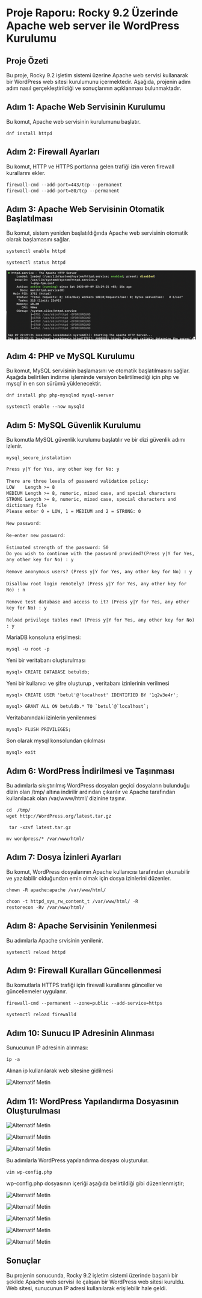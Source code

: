 # Proje Raporu: Rocky 9.2 Üzerinde Apache web server ile WordPress Kurulumu
## Proje Özeti

Bu proje, Rocky 9.2 işletim sistemi üzerine Apache web servisi kullanarak bir WordPress web sitesi kurulumunu içermektedir. Aşağıda, projenin adım adım nasıl gerçekleştirildiği ve sonuçlarının açıklanması bulunmaktadır.
## Adım 1: Apache Web Servisinin Kurulumu
Bu komut, Apache web servisinin kurulumunu başlatır.
```
dnf install httpd
```

## Adım 2: Firewall Ayarları
Bu komut, HTTP ve HTTPS portlarına gelen trafiği izin veren firewall kurallarını ekler.
```
firewall-cmd --add-port=443/tcp --permanent
firewall-cmd --add-port=80/tcp --permanent
```

## Adım 3: Apache Web Servisinin Otomatik Başlatılması
Bu komut, sistem yeniden başlatıldığında Apache web servisinin otomatik olarak başlamasını sağlar.
```
systemctl enable httpd
```
```
systemctl status httpd
```
![Alternatif Metin](ss/ssr1.png)

## Adım 4: PHP ve MySQL Kurulumu
Bu komut, MySQL servisinin başlamasını ve otomatik başlatılmasını sağlar.
Aşağıda belirtilen indirme işleminde versiyon belirtilmediği için php ve mysql'in en son sürümü yüklenecektir.
```
dnf install php php-mysqlnd mysql-server
```
```
systemctl enable --now mysqld
```

## Adım 5: MySQL Güvenlik Kurulumu
Bu komutla MySQL güvenlik kurulumu başlatılır ve bir dizi güvenlik adımı izlenir.
```
mysql_secure_instalation
```
```
Press y|Y for Yes, any other key for No: y

There are three levels of password validation policy:
LOW    Length >= 8
MEDIUM Length >= 8, numeric, mixed case, and special characters
STRONG Length >= 8, numeric, mixed case, special characters and dictionary file
Please enter 0 = LOW, 1 = MEDIUM and 2 = STRONG: 0

New password: 

Re-enter new password: 

Estimated strength of the password: 50 
Do you wish to continue with the password provided?(Press y|Y for Yes, any other key for No) : y

Remove anonymous users? (Press y|Y for Yes, any other key for No) : y

Disallow root login remotely? (Press y|Y for Yes, any other key for No) : n

Remove test database and access to it? (Press y|Y for Yes, any other key for No) : y

Reload privilege tables now? (Press y|Y for Yes, any other key for No) : y

```

MariaDB konsoluna erişilmesi:
```
mysql -u root -p
```
Yeni bir veritabanı oluşturulması
```
mysql> CREATE DATABASE betuldb;
```
Yeni bir kullanıcı ve şifre oluşturup , veritabanı izinlerinin verilmesi
```
mysql> CREATE USER 'betul'@'localhost' IDENTIFIED BY '1q2w3e4r';
```
```
mysql> GRANT ALL ON betuldb.* TO `betul`@`localhost`;
```
Veritabanındaki izinlerin yenilenmesi
```
mysql> FLUSH PRIVILEGES;
```
Son olarak mysql konsolundan çıkılması
```
mysql> exit
````

## Adım 6: WordPress İndirilmesi ve Taşınması
Bu adımlarla sıkıştırılmış WordPress dosyaları geçici dosyaların bulunduğu dizin olan /tmp/ altına indirilir ardından çıkarılır ve Apache tarafından kullanılacak olan /var/www/html/ dizinine taşınır.
```
cd  /tmp/ 
wget http://WordPress.org/latest.tar.gz
```
```
 tar -xzvf latest.tar.gz
```
```
mv wordpress/* /var/www/html/
```

## Adım 7: Dosya İzinleri Ayarları
Bu komut, WordPress dosyalarının Apache kullanıcısı tarafından okunabilir ve yazılabilir olduğundan emin olmak için dosya izinlerini düzenler.
```
chown -R apache:apache /var/www/html/
```
```
chcon -t httpd_sys_rw_content_t /var/www/html/ -R
restorecon -Rv /var/www/html/ 
```

## Adım 8: Apache Servisinin Yenilenmesi 
Bu adımlarla Apache srvisinin yenilenir.
```
systemctl reload httpd
```

## Adım 9: Firewall Kuralları Güncellenmesi
Bu komutlarla HTTPS trafiği için firewall kurallarını günceller ve güncellemeler uygulanır.
```
firewall-cmd --permanent --zone=public --add-service=https
```
```
systemctl reload firewalld
```

## Adım 10: Sunucu IP Adresinin Alınması

Sunucunun IP adresinin alınması:
```
ip -a
```
Alınan ip kullanılarak web sitesine gidilmesi

![Alternatif Metin](ss/ssr2.png)


## Adım 11: WordPress Yapılandırma Dosyasının Oluşturulması 

![Alternatif Metin](ss/ssr3.png)

![Alternatif Metin](ss/ssr4.png)

![Alternatif Metin](ss/ssr5.png)

Bu adımlarla WordPress yapılandırma dosyası oluşturulur.
```
vim wp-config.php
```
wp-config.php dosyasının içeriği aşağıda belirtildiği gibi düzenlenmiştir;

![Alternatif Metin](ss/ssr6.png)

![Alternatif Metin](ss/ssr7.png)

![Alternatif Metin](ss/ssr8.png)

![Alternatif Metin](ss/ssr9.png)

![Alternatif Metin](ss/ssr10.png)

## Sonuçlar

Bu projenin sonucunda, Rocky 9.2 işletim sistemi üzerinde başarılı bir şekilde Apache web servisi ile çalışan bir WordPress web sitesi kuruldu. Web sitesi, sunucunun IP adresi kullanılarak erişilebilir hale geldi.









